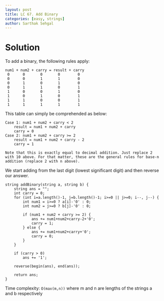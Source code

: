 ```yaml
---
layout: post
title: LC 67. Add Binary
categories: [easy, strings]
author: Sarthak Sehgal
---
```

# Solution
To add a binary, the following rules apply:
```
num1 + num2 + carry = result + carry
 0      0       0       0        0
 0      0       1       1        0
 0      1       0       1        0
 0      1       1       0        1
 1      0       0       1        0
 1      0       1       0        1
 1      1       0       0        1
 1      1       1       1        1
```

This table can simply be comprehended as below:
```
Case 1: num1 + num2 + carry < 2
    result = num1 + num2 + carry
    carry = 0
Case 2: num1 + num2 + carry >= 2
    result = num1 + num2 + carry - 2
    carry = 1

Note that this is exactly equal to decimal addition. Just replace 2 with 10 above. For that matter, these are the general rules for base-n addition (replace 2 with n above).
```

We start adding from the last digit (lowest significant digit) and then reverse our answer.
```
string addBinary(string a, string b) {
    string ans = "";
    int carry = 0;
    for (int i=a.length()-1, j=b.length()-1; i>=0 || j>=0; i--, j--) {
        int num1 = i>=0 ? a[i]-'0' : 0;
        int num2 = j>=0 ? b[j]-'0' : 0;

        if (num1 + num2 + carry >= 2) {
            ans += num1+num2+carry-2+'0';
            carry = 1;
        } else {
            ans += num1+num2+carry+'0';
            carry = 0;
        }
    }

    if (carry > 0)
        ans += '1';

    reverse(begin(ans), end(ans));

    return ans;
}
```
Time complexity: `O(max(m,n))` where m and n are lengths of the strings a and b respectively